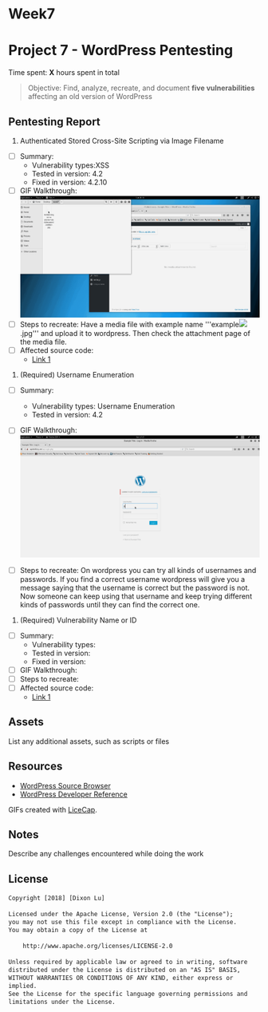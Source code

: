 # Week7
# Project 7 - WordPress Pentesting

Time spent: **X** hours spent in total

> Objective: Find, analyze, recreate, and document **five vulnerabilities** affecting an old version of WordPress

## Pentesting Report

1. Authenticated Stored Cross-Site Scripting via Image Filename
  - [ ] Summary: 
    - Vulnerability types:XSS
    - Tested in version: 4.2
    - Fixed in version: 4.2.10
  - [ ] GIF Walkthrough: ![](https://github.com/dixon31896/assignments/blob/master/XSS1.gif)
  - [ ] Steps to recreate: Have a media file with example name '''example<img src=a onerror=alert(document.cookie)>.jpg''' and upload it to wordpress. 
                            Then check the attachment page of the media file. 
  - [ ] Affected source code:
    - [Link 1](https://github.com/WordPress/WordPress/commit/c9e60dab176635d4bfaaf431c0ea891e4726d6e0)
1. (Required) Username Enumeration
  - [ ] Summary: 
    - Vulnerability types: Username Enumeration
    - Tested in version: 4.2 
    
  - [ ] GIF Walkthrough: ![](https://github.com/dixon31896/assignments/blob/master/UserEnum.gif)
  - [ ] Steps to recreate: On wordpress you can try all kinds of usernames and passwords. If you find a correct username wordpress will give you a message saying that the username is correct but the password is not. Now someone can keep using that username and keep trying different kinds of passwords until they can find the correct one.
  
1. (Required) Vulnerability Name or ID
  - [ ] Summary: 
    - Vulnerability types:
    - Tested in version:
    - Fixed in version: 
  - [ ] GIF Walkthrough: 
  - [ ] Steps to recreate: 
  - [ ] Affected source code:
    - [Link 1](https://core.trac.wordpress.org/browser/tags/version/src/source_file.php)


## Assets

List any additional assets, such as scripts or files

## Resources

- [WordPress Source Browser](https://core.trac.wordpress.org/browser/)
- [WordPress Developer Reference](https://developer.wordpress.org/reference/)

GIFs created with [LiceCap](http://www.cockos.com/licecap/).

## Notes

Describe any challenges encountered while doing the work

## License

    Copyright [2018] [Dixon Lu]

    Licensed under the Apache License, Version 2.0 (the "License");
    you may not use this file except in compliance with the License.
    You may obtain a copy of the License at

        http://www.apache.org/licenses/LICENSE-2.0

    Unless required by applicable law or agreed to in writing, software
    distributed under the License is distributed on an "AS IS" BASIS,
    WITHOUT WARRANTIES OR CONDITIONS OF ANY KIND, either express or implied.
    See the License for the specific language governing permissions and
    limitations under the License.
